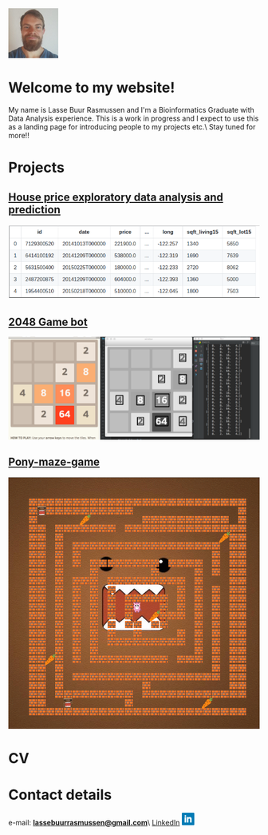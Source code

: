 <img src="images/cv_photo.jpeg" height="100">

# Welcome to my website!
My name is Lasse Buur Rasmussen and I'm a Bioinformatics Graduate with Data Analysis experience.
This is a work in progress and I expect to use this as a landing page for introducing people to my projects etc.\\
Stay tuned for more!!

# Projects
## [House price exploratory data analysis and prediction](https://github.com/Wogie/house_sales_prediction)
![](images/house_csv_head.png)

## [2048 Game bot](https://github.com/Wogie/2048_game_bot)
![](images/running_screen_shot.png)

## [Pony-maze-game](https://github.com/Wogie/Pony-maze-game)
![](images/pony_game_screenshot.png)

# CV
<object data="CV.pdf" type="application/pdf" width="600px" height="1710px"></object>

# Contact details
e-mail: **lassebuurrasmussen@gmail.com**\\
[LinkedIn](https://www.linkedin.com/in/lasse-buur-rasmussen/)
<img src="images/square-linkedin-256.png" height="25">
